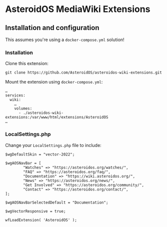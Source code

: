 # AsteroidOS MediaWiki Extensions

## Installation and configuration

This assumes you're using a `docker-compose.yml` solution!

### Installation

Clone this extension:
```
git clone https://github.com/AsteroidOS/asteroidos-wiki-extensions.git
```

Mount the extension using `docker-compose.yml`:
```
…
services:
  wiki:
    …
    volumes:
      - ./asteroidos-wiki-extensions:/var/www/html/extensions/AsteroidOS
…
```

### LocalSettings.php

Change your `LocalSettings.php` file to include:
```
$wgDefaultSkin = "vector-2022";

$wgAOSNavBar = [
        "Watches" => "https://asteroidos.org/watches/",
        "FAQ" => "https://asteroidos.org/faq/",
        "Documentation" => "https://wiki.asteroidos.org/",
        "News" => "https://asteroidos.org/news/",
        "Get Involved" => "https://asteroidos.org/community/",
        "Contact" => "https://asteroidos.org/contact/",
];

$wgAOSNavBarSelectedDefault = "Documentation";

$wgVectorResponsive = true;

wfLoadExtension( 'AsteroidOS' );

```